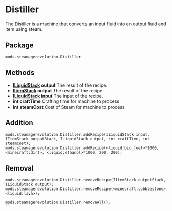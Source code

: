 # Distiller

The Distiller is a machine that converts an input fluid into an output fluid and item using steam.

## Package
`mods.steamagerevolution.Distiller`

## Methods

- **[ILiquidStack](/Vanilla/Liquid/ILiquidStack/) output** The result of the recipe.
- **[IItemStack](/Vanilla/Items/IItemStack/) output** The result of the recipe.
- **[ILiquidStack](/Vanilla/Liquids/ILiquidStack/) input** The input of the recipe.
- **int craftTime** Crafting time for machine to process
- **int steamCost** Cost of Steam for machine to process

## Addition

```zenscript
mods.steamagerevolution.Distiller.addRecipe(ILiquidStack input, IItemStack outputStack, ILiquidStack output, int craftTime, int steamCost);
mods.steamagerevolution.Distiller.addRecipe(<liquid:bio_fuel>*1000, <minecraft:dirt>, <liquid:ethanol>*1000, 200, 200);
```

## Removal

```zenscript
mods.steamagerevolution.Distiller.removeRecipe(IItemStack outputStack, ILiquidStack output);
mods.steamagerevolution.Distiller.removeRecipe(<minecraft:cobblestone>, <liquid:lava>);

mods.steamagerevolution.Distiller.removeAll();
``
